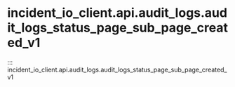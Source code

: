 # incident_io_client.api.audit_logs.audit_logs_status_page_sub_page_created_v1

::: incident_io_client.api.audit_logs.audit_logs_status_page_sub_page_created_v1
